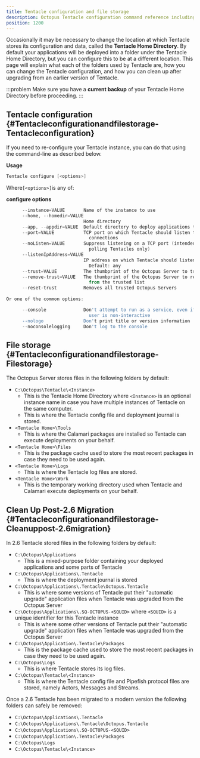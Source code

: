 ```yaml
---
title: Tentacle configuration and file storage
description: Octopus Tentacle configuration command reference including how to specify your file storage locations.
position: 1200
---
```


Occasionally it may be necessary to change the location at which Tentacle stores its configuration and data, called the **Tentacle Home Directory**. By default your applications will be deployed into a folder under the Tentacle Home Directory, but you can configure this to be at a different location. This page will explain what each of the folders used by Tentacle are, how you can change the Tentacle configuration, and how you can clean up after upgrading from an earlier version of Tentacle.

:::problem
Make sure you have a **current backup** of your Tentacle Home Directory before proceeding.
:::

## Tentacle configuration {#Tentacleconfigurationandfilestorage-Tentacleconfiguration}

If you need to re-configure your Tentacle instance, you can do that using the command-line as described below.

**Usage**

```powershell
Tentacle configure [<options>]
```

Where`[<options>]`is any of:

**configure options**

```powershell
      --instance=VALUE       Name of the instance to use
      --home, --homedir=VALUE
                             Home directory
      --app, --appdir=VALUE  Default directory to deploy applications to
      --port=VALUE           TCP port on which Tentacle should listen to
                               connections
      --noListen=VALUE       Suppress listening on a TCP port (intended for
                               polling Tentacles only)
      --listenIpAddress=VALUE
                             IP address on which Tentacle should listen.
                               Default: any
      --trust=VALUE          The thumbprint of the Octopus Server to trust
      --remove-trust=VALUE   The thumbprint of the Octopus Server to remove
                               from the trusted list
      --reset-trust          Removes all trusted Octopus Servers
 
Or one of the common options:

      --console              Don't attempt to run as a service, even if the
                               user is non-interactive
      --nologo               Don't print title or version information
      --noconsolelogging     Don't log to the console
```

## File storage {#Tentacleconfigurationandfilestorage-Filestorage}

The Octopus Server stores files in the following folders by default:

- `C:\Octopus\Tentacle\<Instance>`
    - This is the Tentacle Home Directory where `<Instance>` is an optional instance name in case you have multiple instances of Tentacle on the same computer.
    - This is where the Tentacle config file and deployment journal is stored.
- `<Tentacle Home>\Tools`
    - This is where the Calamari packages are installed so Tentacle can execute deployments on your behalf.
- `<Tentacle Home>\Files`
    - This is the package cache used to store the most recent packages in case they need to be used again.
- `<Tentacle Home>\Logs`
    - This is where the Tentacle log files are stored.
- `<Tentacle Home>\Work`
    - This is the temporary working directory used when Tentacle and Calamari execute deployments on your behalf.

## Clean Up Post-2.6 Migration {#Tentacleconfigurationandfilestorage-Cleanuppost-2.6migration}

In 2.6 Tentacle stored files in the following folders by default:

- `C:\Octopus\Applications`
    - This is a mixed-purpose folder containing your deployed applications and some parts of Tentacle
- `C:\Octopus\Applications\.Tentacle`
    - This is where the deployment journal is stored
- `C:\Octopus\Applications\.Tentacle\Octopus.Tentacle`
    - This is where some versions of Tentacle put their "automatic upgrade" application files when Tentacle was upgraded from the Octopus Server
- `C:\Octopus\Applications\.SQ-OCTOPUS-<SQUID>` where `<SQUID>` is a unique identifier for this Tentacle instance
    - This is where some other versions of Tentacle put their "automatic upgrade" application files when Tentacle was upgraded from the Octopus Server
- `C:\Octopus\Application\.Tentacle\Packages`
    - This is the package cache used to store the most recent packages in case they need to be used again.
- `C:\Octopus\Logs`
    - This is where Tentacle stores its log files.
- `C:\Octopus\Tentacle\<Instance>`
    - This is where the Tentacle config file and Pipefish protocol files are stored, namely Actors, Messages and Streams.

Once a 2.6 Tentacle has been migrated to a modern version the following folders can safely be removed:

- `C:\Octopus\Applications\.Tentacle`
- `C:\Octopus\Applications\.Tentacle\Octopus.Tentacle`
- `C:\Octopus\Applications\.SQ-OCTOPUS-<SQUID>`
- `C:\Octopus\Application\.Tentacle\Packages`
- `C:\Octopus\Logs`
- `C:\Octopus\Tentacle\<Instance>`
